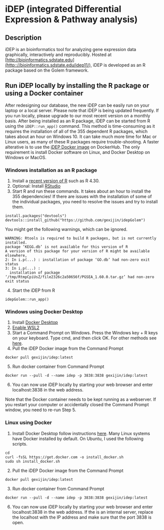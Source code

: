 # iDEP (integrated Differential Expression & Pathway analysis)

## Description

iDEP is an bioinformatics tool for analyzing gene expression data graphically, interactively and reproducibly. Hosted at [http://bioinformatics.sdstate.edu](<http:://bioinformatics.sdstate.edu/idep11/>), iDEP is developed as an R package based on the Golem framework.

## Run iDEP locally by installing the R package or using a Docker container
After redesigning our database, the new iDEP can be easily run on your laptop or a local server. Please note that iDEP is being updated frequently. If you run locally, please upgrade to our most recent version on a monthly basis. 
After being installed as an R package, iDEP can be started from R using the ```iDEP::run_app()``` command. This method is time-consuming as it requires the installation of all of the 355 dependent R packages, which takes about an hour on Windows 10. It can take much more time for Mac or Linux users, as many of these R packages require trouble-shooting. 
A faster alterative is to use the [iDEP Docker image](https://hub.docker.com/repository/docker/gexijin/idep/general) on DockerHub. The only requirement is install Docker software on Linux, and Docker Desktop on Windows or MacOS.

### Windows installation as an R package
1. Install a [recent version of R](https://cloud.r-project.org/) such as R 4.30. 
2. Optional: Install [RStudio](https://posit.co/download/rstudio-desktop/) 
3. Start R and run these commands. It takes about an hour to install the 355 dependencies! If there are issues with the installation of some of the individual packages, you need to resolve the issues and try to install them.

```{R}
install.packages("devtools")
devtools::install_github("https://github.com/gexijin/idepGolem")
```
You might get the following warnings, which can be ignored.

```{R}
WARNING: Rtools is required to build R packages, but is not currently installed.
package ‘KEGG.db’ is not available for this version of R
A version of this package for your version of R might be available elsewhere,
2: In i.p(...) : installation of package ‘GO.db’ had non-zero exit status
3: In i.p(...) :
  installation of package ‘/tmp/RtmpCpiUsZ/file2326c2a50656f/PGSEA_1.60.0.tar.gz’ had non-zero exit status
```
4. Start the iDEP from R
```{R}
idepGolem::run_app()
```

### Windows using Docker Desktop
1. Install [Docker Desktop](https://docs.docker.com/desktop/install/windows-install/)
2. [Enable WSL2](https://learn.microsoft.com/en-us/windows/wsl/install-manual)
3. Start a Command Prompt on Windows. Press the Windows key + R keys on your keyboard. Type cmd, and then click OK. For other methods see [here](https://www.howtogeek.com/235101/10-ways-to-open-the-command-prompt-in-windows-10/).
4. Pull the iDEP Docker image from the Command Prompt
```
docker pull gexijin/idep:latest
```
5. Run docker container from Command Prompt
```
docker run --pull -d --name idep -p 3838:3838 gexijin/idep:latest 
```
6. You can now use iDEP locally by starting your web browser and enter localhost:3838 in the web address.

Note that the Docker container needs to be kept running as a webserver. If you restart your computer or accidentally closed the Command Prompt window, you need to re-run Step 5. 

### Linux using Docker
1. Install Docker Desktop follow instructions [here](https://docs.docker.com/engine/install/). Many Linux systems have Docker installed by default. On Ubuntu, I used the following scripts.
```
cd
curl -fsSL https://get.docker.com -o install_docker.sh
sudo sh install_docker.sh
```
2. Pull the iDEP Docker image from the Command Prompt
```
docker pull gexijin/idep:latest
```
3. Run docker container from Command Prompt
```
docker run --pull -d --name idep -p 3838:3838 gexijin/idep:latest 
```
6. You can now use iDEP locally by starting your web browser and enter localhost:3838 in the web address. If the is an internal server, replace the localhost with the IP address and make sure that the port 3838 is open.


